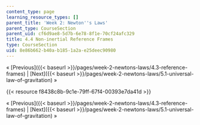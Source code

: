 ```yaml
---
content_type: page
learning_resource_types: []
parent_title: 'Week 2: Newton''s Laws'
parent_type: CourseSection
parent_uid: cf6d9ae8-5d7b-6e78-8f1e-70cf24afc329
title: 4.4 Non-inertial Reference Frames
type: CourseSection
uid: 8e86b662-b40a-b185-1a2a-e25deec90980
---
```


« [Previous]({{< baseurl >}}/pages/week-2-newtons-laws/4.3-reference-frames) | [Next]({{< baseurl >}}/pages/week-2-newtons-laws/5.1-universal-law-of-gravitation) »

{{< resource f8438c8b-9c1e-79ff-67f4-00393e7da41d >}}

« [Previous]({{< baseurl >}}/pages/week-2-newtons-laws/4.3-reference-frames) | [Next]({{< baseurl >}}/pages/week-2-newtons-laws/5.1-universal-law-of-gravitation) »